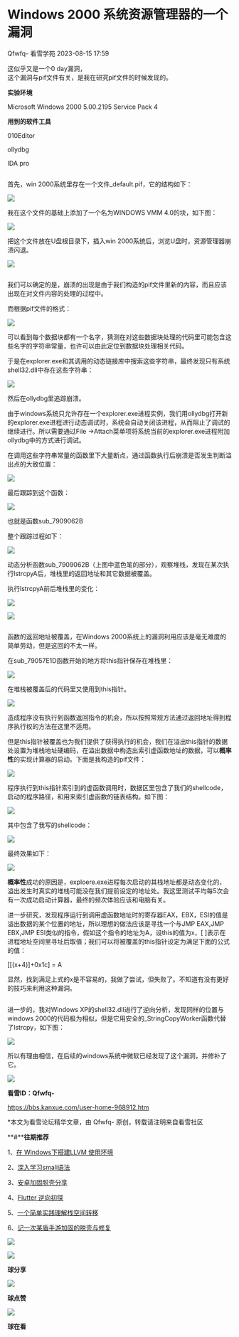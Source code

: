 #  Windows 2000 系统资源管理器的一个漏洞   
Qfwfq-  看雪学苑   2023-08-15 17:59  
  
这似乎又是一个0 day漏洞，  
这个漏洞与pif文件有关，是我在研究pif文件的时候发现的。  
  
  
  
**实验环境**  
  
  
Microsoft Windows 2000 5.00.2195 Service Pack 4  
  
  
**用到的软件工具**  
  
  
010Editor  
  
ollydbg  
  
IDA pro  
  
  
```
```  
  
  
首先，win 2000系统里存在一个文件_default.pif，它的结构如下：  
  
  
![](https://mmbiz.qpic.cn/sz_mmbiz_png/1UG7KPNHN8EsKKuuJmn5tL0fdUVEibiaz9XKqWhrWYg3z2iaQjf1my4lyRDNmTOL8UVuEy4jibItEh4ibjWdN4U74vA/640?wx_fmt=png "")  
  
  
我在这个文件的基础上添加了一个名为WINDOWS VMM 4.0的块，如下图：  
  
  
![](https://mmbiz.qpic.cn/sz_mmbiz_png/1UG7KPNHN8EsKKuuJmn5tL0fdUVEibiaz9gVHqTlQ3EyLz8j6KAZ5WlzcUko1vhr8KxKMStQqibaliboVc4PKQl0LQ/640?wx_fmt=png "")  
  
  
把这个文件放在U盘根目录下，插入win 2000系统后，浏览U盘时，资源管理器崩溃闪退。  
  
  
![](https://mmbiz.qpic.cn/sz_mmbiz_gif/1UG7KPNHN8EsKKuuJmn5tL0fdUVEibiaz9tlyPcDAeV3GTyjTfFIMpcoybmnA0AIibkS8vF5eXX4KicicibOUYeauyfw/640?wx_fmt=gif "")  
  
  
```
```  
  
  
我们可以确定的是，崩溃的出现是由于我们构造的pif文件里新的内容，而且应该出现在对文件内容的处理的过程中。  
  
  
而根据pif文件的格式：  
  
  
![](https://mmbiz.qpic.cn/sz_mmbiz_png/1UG7KPNHN8EsKKuuJmn5tL0fdUVEibiaz93icIsUpxSwIvbewias1Guz34eTvgEf8YeSDADeZyibsYKUic9eQJ86f5Ag/640?wx_fmt=png "")  
  
  
可以看到每个数据块都有一个名字，猜测在对这些数据块处理的代码里可能包含这些名字的字符串常量，也许可以由此定位到数据块处理相关代码。  
  
  
于是在explorer.exe和其调用的动态链接库中搜索这些字符串，最终发现只有系统shell32.dll中存在这些字符串：  
  
  
![](https://mmbiz.qpic.cn/sz_mmbiz_png/1UG7KPNHN8EsKKuuJmn5tL0fdUVEibiaz9lI0N90ha6pKdUicicBMOTFmjElyompqbBkjg5FSQ0cFq9ia82zCiaHE7Sg/640?wx_fmt=png "")  
  
  
然后在ollydbg里追踪崩溃。  
  
  
由于windows系统只允许存在一个explorer.exe进程实例，我们用ollydbg打开新的explorer.exe进程进行动态调试时，系统会自动关闭该进程，从而阻止了调试的继续进行。所以需要通过File ->Attach菜单项将系统当前的explorer.exe进程附加ollydbg中的方式进行调试。  
  
  
在调用这些字符串常量的函数里下大量断点，通过函数执行后崩溃是否发生判断溢出点的大致位置：  
  
  
![](https://mmbiz.qpic.cn/sz_mmbiz_png/1UG7KPNHN8EsKKuuJmn5tL0fdUVEibiaz9RGwNPGO34x5l8XHbDQHYvaIL32MjkloVZQsFpwwlswQMIhdB8tEGSA/640?wx_fmt=png "")  
  
  
最后跟踪到这个函数：  
  
  
![](https://mmbiz.qpic.cn/sz_mmbiz_png/1UG7KPNHN8EsKKuuJmn5tL0fdUVEibiaz9uEYwymVmRd0ewEbUzbv2MBkFwSDTdicGvybib1mErWHXYibHYBKibZwOUA/640?wx_fmt=png "")  
  
  
也就是函数sub_7909062B  
  
整个跟踪过程如下：  
  
  
![](https://mmbiz.qpic.cn/sz_mmbiz_png/1UG7KPNHN8EsKKuuJmn5tL0fdUVEibiaz9icB7IAXJCn6ibFYduiaV6aNGXgsTbFLF9JaRA7SJE7O4OmPwEvYqydzJw/640?wx_fmt=png "")  
  
  
动态分析函数sub_7909062B（上图中蓝色笔的部分），观察堆栈，发现在某次执行lstrcpyA后，堆栈里的返回地址和其它数据被覆盖。  
  
  
执行lstrcpyA前后堆栈里的变化：  
  
  
![](https://mmbiz.qpic.cn/sz_mmbiz_png/1UG7KPNHN8EsKKuuJmn5tL0fdUVEibiaz9v8Qx6Vr8uSxf8WXqc90HRgcAxBxMtHsLkDLAJicnKUdkr1aGG2ntbZQ/640?wx_fmt=png "")  
  
  
![](https://mmbiz.qpic.cn/sz_mmbiz_png/1UG7KPNHN8EsKKuuJmn5tL0fdUVEibiaz9wN6vAUfQBhiakTB0qdic4yic6qbhreIO7LaKojXO6mPibBMvqVyKgzuemw/640?wx_fmt=png "")  
  
  
```
```  
  
  
函数的返回地址被覆盖，在Windows 2000系统上的漏洞利用应该是毫无难度的简单劳动，但是这回的不太一样。  
  
  
在sub_79057E1D函数开始的地方将this指针保存在堆栈里：  
  
  
![](https://mmbiz.qpic.cn/sz_mmbiz_png/1UG7KPNHN8EsKKuuJmn5tL0fdUVEibiaz9PvYc3Lpa6urakZgpibuYWa9ANKQbCFMjjGxH9JF6VjDjJ9mMNBWiaCTQ/640?wx_fmt=png "")  
  
  
在堆栈被覆盖后的代码里又使用到this指针。  
  
  
![](https://mmbiz.qpic.cn/sz_mmbiz_png/1UG7KPNHN8EsKKuuJmn5tL0fdUVEibiaz9BSAw3rzgKDCE13jIhMw2DPVoT1IR64XLPO7ZqKQsRnAcK8JKmM9GKg/640?wx_fmt=png "")  
  
  
造成程序没有执行到函数返回指令的机会，所以按照常规方法通过返回地址得到程序执行权的方法在这里不适用。  
  
  
但是this指针被覆盖也为我们提供了获得执行的机会，我们在溢出this指针的数据处设置为堆栈地址硬编码，在溢出数据中构造出索引虚函数地址的数据，可以**概率性**的实现计算器的启动。下面是我构造的pif文件：  
  
  
![](https://mmbiz.qpic.cn/sz_mmbiz_png/1UG7KPNHN8EsKKuuJmn5tL0fdUVEibiaz936ibIj9hYHeuumlKJ3Y0S5CUKmE2ZBoiaibZmwmRza9Yf213fjpNhLs1Q/640?wx_fmt=png "")  
  
  
程序执行到this指针索引到的虚函数调用时，数据区里包含了我们的shellcode，启动的程序路径，和用来索引虚函数的链表结构。如下图：  
  
  
![](https://mmbiz.qpic.cn/sz_mmbiz_png/1UG7KPNHN8EsKKuuJmn5tL0fdUVEibiaz9iaZeIR5R4zqls3c37MJGRbFXLPaZQj4HibGhFc4Ok6Iwcos7CEZOvg2w/640?wx_fmt=png "")  
  
  
其中包含了我写的shellcode：  
  
  
![](https://mmbiz.qpic.cn/sz_mmbiz_png/1UG7KPNHN8EsKKuuJmn5tL0fdUVEibiaz9ib9Z88ibpricR2kTEBlRSbcWvH5EvYMLVW6mCrzjbOibQPOib4WbV6IVJEg/640?wx_fmt=png "")  
  
  
最终效果如下：  
  
  
![](https://mmbiz.qpic.cn/sz_mmbiz_gif/1UG7KPNHN8EsKKuuJmn5tL0fdUVEibiaz9tlyPcDAeV3GTyjTfFIMpcoybmnA0AIibkS8vF5eXX4KicicibOUYeauyfw/640?wx_fmt=gif "")  
  
  
**概率性**成功的原因是，exploere.exe进程每次启动的其栈地址都是动态变化的，溢出发生时真实的堆栈可能没在我们提前设定的地址处。我这里测试平均每5次会有一次成功启动计算器，最终的频次体验应该和电脑有关。  
  
  
进一步研究，发现程序运行到调用虚函数地址时的寄存器EAX，EBX，ESI的值是溢出数据的某个位置的地址，所以理想的做法应该是寻找一个与JMP EAX,JMP EBX,JMP ESI类似的指令，假如这个指令的地址为A，设this的值为x，[ ]表示在进程地址空间里寻址后取值；我们可以将被覆盖的this指针设定为满足下面的公式的值：  
  
  
[[(x+4)]+0x1c] = A  
  
  
显然，找到满足上式的x是不容易的，我做了尝试，但失败了。不知道有没有更好的技巧来利用这种漏洞。  
  
  
```
```  
  
  
进一步的，我对Windows XP的shell32.dll进行了逆向分析，发现同样的位置与windows 2000的代码极为相似，但是它用安全的_StringCopyWorker函数代替了lstrcpy，如下图：  
  
  
![](https://mmbiz.qpic.cn/sz_mmbiz_png/1UG7KPNHN8EsKKuuJmn5tL0fdUVEibiaz9NE5Lia2YOW1aWzTutjRqcgob0t99WwjZxOkLLJiaoK2cibxRIgvpdDqQA/640?wx_fmt=png "")  
  
  
所以有理由相信，在后续的windows系统中微软已经发现了这个漏洞，并修补了它。  
  
  
  
  
![](https://mmbiz.qpic.cn/sz_mmbiz_png/1UG7KPNHN8EsKKuuJmn5tL0fdUVEibiaz9l0ibia3T7rUvv210uzuevm7iaoT0VicticD4dMlxQjbXSGfPFYKQAZy5z7g/640?wx_fmt=png "")  
  
  
**看雪ID：Qfwfq-**  
  
https://bbs.kanxue.com/user-home-968912.htm  
  
*本文为看雪论坛精华文章，由 Qfwfq- 原创，转载请注明来自看雪社区  
  
  
[](http://mp.weixin.qq.com/s?__biz=MjM5NTc2MDYxMw==&mid=2458499288&idx=1&sn=b2b9cd6ff7388a8658d254e13c72f9ad&chksm=b18e885286f9014436a590f2531fda167be67e1e227ea395812968e828932bd44eade34b0dbf&scene=21#wechat_redirect)  
  
  
**#****往期推荐**  
  
1、[在 Windows下搭建LLVM 使用环境](http://mp.weixin.qq.com/s?__biz=MjM5NTc2MDYxMw==&mid=2458500602&idx=1&sn=4bcc2af3c62e79403737ce6eb197effc&chksm=b18e8d7086f9046631a74245c89d5029c542976f21a98982b34dd59c0bda4624d49d1d0d246b&scene=21#wechat_redirect)  
  
  
2、[深入学习smali语法](http://mp.weixin.qq.com/s?__biz=MjM5NTc2MDYxMw==&mid=2458500599&idx=1&sn=8afbdf12634cbf147b7ca67986002161&chksm=b18e8d7d86f9046b55ff3f6868bd6e1133092b7b4ec7a0d5e115e1ad0a4bd0cb5004a6bb06d1&scene=21#wechat_redirect)  
  
  
3、[安卓加固脱壳分享](http://mp.weixin.qq.com/s?__biz=MjM5NTc2MDYxMw==&mid=2458500598&idx=1&sn=d783cb03dc6a3c1a9f9465c5053bbbee&chksm=b18e8d7c86f9046a67659f598242acb74c822aaf04529433c5ec2ccff14adeafa4f45abc2b33&scene=21#wechat_redirect)  
  
  
4、[Flutter 逆向初探](http://mp.weixin.qq.com/s?__biz=MjM5NTc2MDYxMw==&mid=2458500574&idx=1&sn=06344a7d18a72530077fbc8f93a40d8f&chksm=b18e8d5486f904424874d7308e840523ebfb2db20811d99e4b0249d42fa8e38c4e80c3f622c6&scene=21#wechat_redirect)  
  
  
5、[一个简单实践理解栈空间转移](http://mp.weixin.qq.com/s?__biz=MjM5NTc2MDYxMw==&mid=2458500315&idx=1&sn=19b12ab150dd49325f93ae9d73aef0c4&chksm=b18e8c5186f90547f3b615b160d803a320c103d9d892c7253253db41124ac6993d83d13c5789&scene=21#wechat_redirect)  
  
  
6、[记一次某盾手游加固的脱壳与修复](http://mp.weixin.qq.com/s?__biz=MjM5NTc2MDYxMw==&mid=2458500165&idx=1&sn=b16710232d3c2799c4177710f0ea6d41&chksm=b18e8ccf86f905d9a0b6c2c40997e9b859241a4d7f798c4aeab21352b0a72b6135afce349262&scene=21#wechat_redirect)  
  
  
  
![](https://mmbiz.qpic.cn/mmbiz_jpg/Uia4617poZXP96fGaMPXib13V1bJ52yHq9ycD9Zv3WhiaRb2rKV6wghrNa4VyFR2wibBVNfZt3M5IuUiauQGHvxhQrA/640?wx_fmt=jpeg&wxfrom=5&wx_lazy=1&wx_co=1 "")  
  
  
  
![](https://mmbiz.qpic.cn/sz_mmbiz_gif/1UG7KPNHN8FHJ5XNqGmzLUOYeEJc9zylullBt3UKTEQsoxy2icCZlrib0kGSnnibUmPhrtv1ic2HR4SZvjH2PiaQASw/640?wx_fmt=gif "")  
  
**球分享**  
  
![](https://mmbiz.qpic.cn/sz_mmbiz_gif/1UG7KPNHN8FHJ5XNqGmzLUOYeEJc9zylullBt3UKTEQsoxy2icCZlrib0kGSnnibUmPhrtv1ic2HR4SZvjH2PiaQASw/640?wx_fmt=gif "")  
  
**球点赞**  
  
![](https://mmbiz.qpic.cn/sz_mmbiz_gif/1UG7KPNHN8FHJ5XNqGmzLUOYeEJc9zylullBt3UKTEQsoxy2icCZlrib0kGSnnibUmPhrtv1ic2HR4SZvjH2PiaQASw/640?wx_fmt=gif "")  
  
**球在看**  
  
